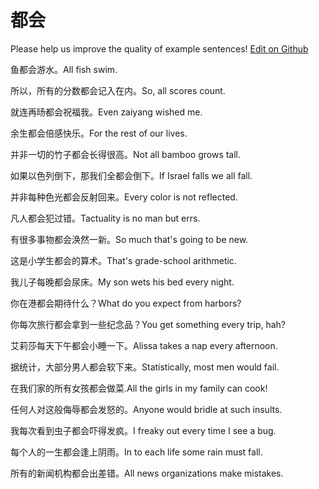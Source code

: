 # 都会

Please help us improve the quality of example sentences! [Edit on Github](https://github.com/jiyushe/jiyu-example-sentence-source/blob/main/chinese/douhui.md)

<p><span class="chinese">鱼都会游水。</span><span class="english">All fish swim.</span></p>

<p><span class="chinese">所以，所有的分数都会记入在内。</span><span class="english">So, all scores count.</span></p>

<p><span class="chinese">就连再旸都会祝福我。</span><span class="english">Even zaiyang wished me.</span></p>

<p><span class="chinese">余生都会倍感快乐。</span><span class="english">For the rest of our lives.</span></p>

<p><span class="chinese">并非一切的竹子都会长得很高。</span><span class="english">Not all bamboo grows tall.</span></p>

<p><span class="chinese">如果以色列倒下，那我们全都会倒下。</span><span class="english">If Israel falls we all fall.</span></p>

<p><span class="chinese">并非每种色光都会反射回来。</span><span class="english">Every color is not reflected.</span></p>

<p><span class="chinese">凡人都会犯过错。</span><span class="english">Tactuality is no man but errs.</span></p>

<p><span class="chinese">有很多事物都会涣然一新。</span><span class="english">So much that's going to be new.</span></p>

<p><span class="chinese">这是小学生都会的算术。</span><span class="english">That's grade-school arithmetic.</span></p>

<p><span class="chinese">我儿子每晚都会尿床。</span><span class="english">My son wets his bed every night.</span></p>

<p><span class="chinese">你在港都会期待什么？</span><span class="english">What do you expect from harbors?</span></p>

<p><span class="chinese">你每次旅行都会拿到一些纪念品？</span><span class="english">You get something every trip, hah?</span></p>

<p><span class="chinese">艾莉莎每天下午都会小睡一下。</span><span class="english">Alissa takes a nap every afternoon.</span></p>

<p><span class="chinese">据统计，大部分男人都会软下来。</span><span class="english">Statistically, most men would fail.</span></p>

<p><span class="chinese">在我们家的所有女孩都会做菜.</span><span class="english">All the girls in my family can cook!</span></p>

<p><span class="chinese">任何人对这般侮辱都会发怒的。</span><span class="english">Anyone would bridle at such insults.</span></p>

<p><span class="chinese">我每次看到虫子都会吓得发疯。</span><span class="english">I freaky out every time I see a bug.</span></p>

<p><span class="chinese">每个人的一生都会逢上阴雨。</span><span class="english">In to each life some rain must fall.</span></p>

<p><span class="chinese">所有的新闻机构都会出差错。</span><span class="english">All news organizations make mistakes.</span></p>

